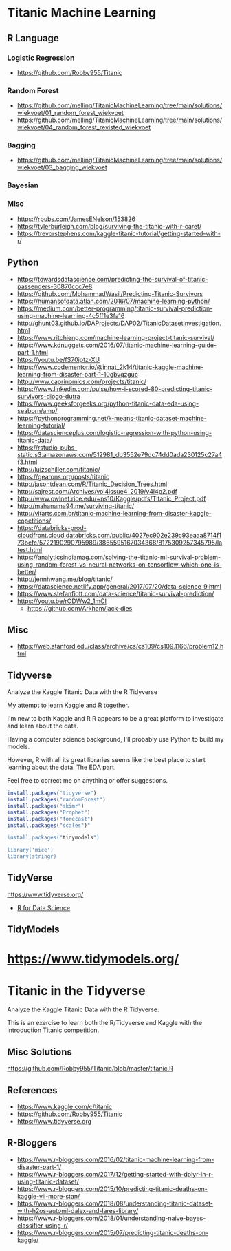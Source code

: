 # Titanic Machine Learning

## R Language

### Logistic Regression

- https://github.com/Robby955/Titanic

### Random Forest

- https://github.com/melling/TitanicMachineLearning/tree/main/solutions/wiekvoet/01_random_forest_wiekvoet
- https://github.com/melling/TitanicMachineLearning/tree/main/solutions/wiekvoet/04_random_forest_revisted_wiekvoet

### Bagging

- https://github.com/melling/TitanicMachineLearning/tree/main/solutions/wiekvoet/03_bagging_wiekvoet

### Bayesian

### Misc

- https://rpubs.com/JamesENelson/153826
- https://tylerburleigh.com/blog/surviving-the-titanic-with-r-caret/
- https://trevorstephens.com/kaggle-titanic-tutorial/getting-started-with-r/


## Python

- https://towardsdatascience.com/predicting-the-survival-of-titanic-passengers-30870ccc7e8
- https://github.com/MohammadWasil/Predicting-Titanic-Survivors
- https://humansofdata.atlan.com/2016/07/machine-learning-python/
- https://medium.com/better-programming/titanic-survival-prediction-using-machine-learning-4c5ff1e3fa16
- http://ghunt03.github.io/DAProjects/DAP02/TitanicDatasetInvestigation.html
- https://www.ritchieng.com/machine-learning-project-titanic-survival/
- https://www.kdnuggets.com/2016/07/titanic-machine-learning-guide-part-1.html
- https://youtu.be/fS70iptz-XU
- https://www.codementor.io/@innat_2k14/titanic-kaggle-machine-learning-from-disaster-part-1-10gbvqzguc
- http://www.caprinomics.com/projects/titanic/
- https://www.linkedin.com/pulse/how-i-scored-80-predicting-titanic-survivors-diogo-dutra
- https://www.geeksforgeeks.org/python-titanic-data-eda-using-seaborn/amp/
- https://pythonprogramming.net/k-means-titanic-dataset-machine-learning-tutorial/
- https://datascienceplus.com/logistic-regression-with-python-using-titanic-data/
- https://rstudio-pubs-static.s3.amazonaws.com/512981_db3552e79dc74dd0ada230125c27a4f3.html
- http://luizschiller.com/titanic/
- https://gearons.org/posts/titanic
- http://jasontdean.com/R/Titanic_Decision_Trees.html
- http://sajrest.com/Archives/vol4issue4_2019/v4i4p2.pdf
- http://www.owlnet.rice.edu/~ns10/Kaggle/pdfs/Titanic_Project.pdf
- http://mahanama94.me/surviving-titanic/
- http://vitarts.com.br/titanic-machine-learning-from-disaster-kaggle-copetitions/
- https://databricks-prod-cloudfront.cloud.databricks.com/public/4027ec902e239c93eaaa8714f173bcfc/5722190290795989/3865595167034368/8175309257345795/latest.html
- https://analyticsindiamag.com/solving-the-titanic-ml-survival-problem-using-random-forest-vs-neural-networks-on-tensorflow-which-one-is-better/
- http://jennhwang.me/blog/titanic/
- https://datascience.netlify.app/general/2017/07/20/data_science_9.html
- https://www.stefanfiott.com/data-science/titanic-survival-prediction/
- https://youtu.be/rODWw2_1mCI
   - https://github.com/Arkham/jack-dies

## Misc

- https://web.stanford.edu/class/archive/cs/cs109/cs109.1166/problem12.html

## Tidyverse

Analyze the Kaggle Titanic Data with the R Tidyverse

My attempt to learn Kaggle and R together.

I'm new to both Kaggle and R
R appears to be a great platform to investigate and learn about the data.

Having a computer science background, I'll probably use Python to build my models.

However, R with all its great libraries seems like the best place to start learning about the data.  The EDA part.

Feel free to correct me on anything or offer suggestions.  

```r
install.packages("tidyverse")
install.packages("randomForest")
install.packages("skimr")
install.packages("Prophet")
install.packages("forecast")
install.packages("scales")"

install.packages("tidymodels")

library('mice') 
library(stringr)

```

## TidyVerse

https://www.tidyverse.org/

- [R for Data Science](https://r4ds.had.co.nz/)

## TidyModels

https://www.tidymodels.org/
=======
# Titanic in the Tidyverse

Analyze the Kaggle Titanic Data with the R Tidyverse.

This is an exercise to learn both the R/Tidyverse and Kaggle with the introduction Titanic competition.

## Misc Solutions

https://github.com/Robby955/Titanic/blob/master/titanic.R


## References

- https://www.kaggle.com/c/titanic
- https://github.com/Robby955/Titanic
- https://www.tidyverse.org

## R-Bloggers

- https://www.r-bloggers.com/2016/02/titanic-machine-learning-from-disaster-part-1/
- https://www.r-bloggers.com/2017/12/getting-started-with-dplyr-in-r-using-titanic-dataset/
- https://www.r-bloggers.com/2015/10/predicting-titanic-deaths-on-kaggle-vii-more-stan/
- https://www.r-bloggers.com/2018/08/understanding-titanic-dataset-with-h2os-automl-dalex-and-lares-library/
- https://www.r-bloggers.com/2018/01/understanding-naive-bayes-classifier-using-r/
- https://www.r-bloggers.com/2015/07/predicting-titanic-deaths-on-kaggle/

